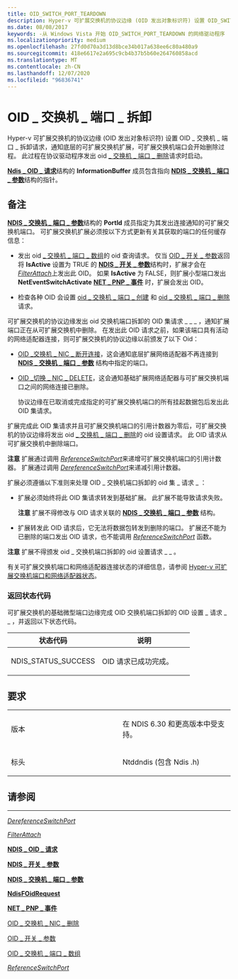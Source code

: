```yaml
---
title: OID_SWITCH_PORT_TEARDOWN
description: Hyper-v 可扩展交换机的协议边缘 (OID 发出对象标识符) 设置 OID_SWITCH_PORT_TEARDOWN 请求，以通知底层可扩展交换机扩展，可扩展交换机端口将开始删除过程。
ms.date: 08/08/2017
keywords: -从 Windows Vista 开始 OID_SWITCH_PORT_TEARDOWN 的网络驱动程序
ms.localizationpriority: medium
ms.openlocfilehash: 27fd0d70a3d13d8bce34b017a638ee6c80a480a9
ms.sourcegitcommit: 418e6617e2a695c9cb4b37b5b60e264760858acd
ms.translationtype: MT
ms.contentlocale: zh-CN
ms.lasthandoff: 12/07/2020
ms.locfileid: "96836741"
---
```

# <a name="oid_switch_port_teardown"></a>OID \_ 交换机 \_ 端口 \_ 拆卸


Hyper-v 可扩展交换机的协议边缘 (OID 发出对象标识符) 设置 OID \_ 交换机 \_ 端口 \_ 拆卸请求，通知底层的可扩展交换机扩展，可扩展交换机端口会开始删除过程。 此过程在协议驱动程序发出 oid [ \_ 交换机 \_ 端口 \_ 删除](oid-switch-port-delete.md)请求时启动。

[**Ndis \_ OID \_ 请求**](/windows-hardware/drivers/ddi/ndis/ns-ndis-_ndis_oid_request)结构的 **InformationBuffer** 成员包含指向 [**NDIS \_ 交换机 \_ 端口 \_ 参数**](/windows-hardware/drivers/ddi/ntddndis/ns-ntddndis-_ndis_switch_port_parameters)结构的指针。

<a name="remarks"></a>备注
-------

[**NDIS \_ 交换机 \_ 端口 \_ 参数**](/windows-hardware/drivers/ddi/ntddndis/ns-ntddndis-_ndis_switch_port_parameters)结构的 **PortId** 成员指定为其发出连接通知的可扩展交换机端口。 可扩展交换机扩展必须按以下方式更新有关其获取的端口的任何缓存信息：

-   发出 oid [ \_ 交换机 \_ 端口 \_ 数组](oid-switch-port-array.md)的 oid 查询请求。 仅当 [OID \_ 开关 \_ 参数](oid-switch-parameters.md)返回将 **IsActive** 设置为 TRUE 的 [**NDIS \_ 开关 \_ 参数**](/windows-hardware/drivers/ddi/ntddndis/ns-ntddndis-_ndis_switch_parameters)结构时，扩展才会在 [*FilterAttach*](/windows-hardware/drivers/ddi/ndis/nc-ndis-filter_attach)上发出此 OID。 如果 **IsActive** 为 FALSE，则扩展小型端口发出 **NetEventSwitchActivate** [**NET \_ PNP \_ 事件**](/windows-hardware/drivers/ddi/ndis/ns-ndis-_net_pnp_event) 时，扩展会发出 OID。

-   检查各种 OID 会设置 [oid \_ 交换机 \_ 端口 \_ 创建](oid-switch-port-create.md) 和 [oid \_ 交换机 \_ 端口 \_ 删除](oid-switch-port-delete.md)请求。

可扩展交换机的协议边缘发出 oid 交换机端口拆卸的 OID 集请求 \_ \_ \_ ，通知扩展端口正在从可扩展交换机中删除。 在发出此 OID 请求之前，如果该端口具有活动的网络适配器连接，则可扩展交换机的协议边缘以前颁发了以下 Oid：

-   [OID \_交换机 \_ NIC \_ 断开连接](oid-switch-nic-disconnect.md)，这会通知底层扩展网络适配器不再连接到 [**NDIS \_ 交换机 \_ 端口 \_ 参数**](/windows-hardware/drivers/ddi/ntddndis/ns-ntddndis-_ndis_switch_port_parameters) 结构中指定的端口。

-   [OID \_切换 \_ NIC \_ DELETE](oid-switch-nic-delete.md)，这会通知基础扩展网络适配器与可扩展交换机端口之间的网络连接已删除。

    协议边缘在已取消或完成指定的可扩展交换机端口的所有挂起数据包后发出此 OID 集请求。

扩展完成此 OID 集请求并且可扩展交换机端口的引用计数器为零后，可扩展交换机的协议边缘将发出 oid [ \_ 交换机 \_ 端口 \_ 删除](oid-switch-port-delete.md)的 oid 设置请求。 此 OID 请求从可扩展交换机中删除端口。

**注意**  扩展通过调用 [*ReferenceSwitchPort*](/windows-hardware/drivers/ddi/ndis/nc-ndis-ndis_switch_reference_switch_port)来递增可扩展交换机端口的引用计数器。 扩展通过调用 [*DereferenceSwitchPort*](/windows-hardware/drivers/ddi/ndis/nc-ndis-ndis_switch_dereference_switch_port)来递减引用计数器。

 

扩展必须遵循以下准则来处理 OID \_ 交换机端口拆卸的 oid 集 \_ 请求 \_ ：

-   扩展必须始终将此 OID 集请求转发到基础扩展。 此扩展不能导致请求失败。

    **注意**  扩展不得修改与 OID 请求关联的 [**NDIS \_ 交换机 \_ 端口 \_ 参数**](/windows-hardware/drivers/ddi/ntddndis/ns-ntddndis-_ndis_switch_port_parameters) 结构。

     

-   扩展转发此 OID 请求后，它无法将数据包转发到删除的端口。 扩展还不能为已删除的端口发出 OID 请求，也不能调用 [*ReferenceSwitchPort*](/windows-hardware/drivers/ddi/ndis/nc-ndis-ndis_switch_reference_switch_port) 函数。

**注意**  扩展不得颁发 oid \_ 交换机端口拆卸的 oid 设置请求 \_ \_ 。

 

有关可扩展交换机端口和网络适配器连接状态的详细信息，请参阅 [Hyper-v 可扩展交换机端口和网络适配器状态](./hyper-v-extensible-switch-port-and-network-adapter-states.md)。

### <a name="return-status-codes"></a>返回状态代码

可扩展交换机的基础微型端口边缘完成 OID 交换机端口拆卸的 OID 设置 \_ 请求 \_ \_ ，并返回以下状态代码。

<table>
<colgroup>
<col width="50%" />
<col width="50%" />
</colgroup>
<thead>
<tr class="header">
<th>状态代码</th>
<th>说明</th>
</tr>
</thead>
<tbody>
<tr class="odd">
<td><p>NDIS_STATUS_SUCCESS</p></td>
<td><p>OID 请求已成功完成。</p></td>
</tr>
</tbody>
</table>

 

<a name="requirements"></a>要求
------------

<table>
<colgroup>
<col width="50%" />
<col width="50%" />
</colgroup>
<tbody>
<tr class="odd">
<td><p>版本</p></td>
<td><p>在 NDIS 6.30 和更高版本中受支持。</p></td>
</tr>
<tr class="even">
<td><p>标头</p></td>
<td>Ntddndis (包含 Ndis .h) </td>
</tr>
</tbody>
</table>

## <a name="see-also"></a>请参阅


****
[*DereferenceSwitchPort*](/windows-hardware/drivers/ddi/ndis/nc-ndis-ndis_switch_dereference_switch_port)

[*FilterAttach*](/windows-hardware/drivers/ddi/ndis/nc-ndis-filter_attach)

[**NDIS \_ OID \_ 请求**](/windows-hardware/drivers/ddi/ndis/ns-ndis-_ndis_oid_request)

[**NDIS \_ 开关 \_ 参数**](/windows-hardware/drivers/ddi/ntddndis/ns-ntddndis-_ndis_switch_parameters)

[**NDIS \_ 交换机 \_ 端口 \_ 参数**](/windows-hardware/drivers/ddi/ntddndis/ns-ntddndis-_ndis_switch_port_parameters)

[**NdisFOidRequest**](/windows-hardware/drivers/ddi/ndis/nf-ndis-ndisfoidrequest)

[**NET \_ PNP \_ 事件**](/windows-hardware/drivers/ddi/ndis/ns-ndis-_net_pnp_event)

[OID \_ 交换机 \_ NIC \_ 删除](oid-switch-nic-delete.md)

[OID \_ 开关 \_ 参数](oid-switch-parameters.md)

[OID \_ 交换机 \_ 端口 \_ 数组](oid-switch-port-array.md)

[*ReferenceSwitchPort*](/windows-hardware/drivers/ddi/ndis/nc-ndis-ndis_switch_reference_switch_port)

 

